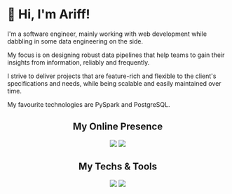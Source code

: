 # 👋 Hi, I'm Ariff!

I'm a software engineer, mainly working with web development while dabbling in some data engineering on the side.

My focus is on designing robust data pipelines that help teams to gain their insights from information, reliably and frequently.

I strive to deliver projects that are feature-rich and flexible to the client's specifications and needs, while being scalable and easily maintained over time.

My favourite technologies are PySpark and PostgreSQL.

<h2 align="center">My Online Presence</h2>

<div align="center">

[![](https://img.shields.io/badge/-website-ff1717?style=for-the-badge&logoColor=ffffff&logo=nuxtdotjs)](https://https://fansurirazak.github.io/)
[![](https://img.shields.io/badge/-linkedin-ff1717?style=for-the-badge&logoColor=ffffff&logo=linkedin)](https://www.linkedin.com/in/ariff-fansuri/)

</div>

<h2 align="center">My Techs & Tools</h2>

<div align="center">

![](https://img.shields.io/badge/OS-Windows11-ff1717?style=flat-square&logoColor=ffffff&logo=Windows11)
![](https://img.shields.io/badge/Editor-VS_Code-ff1717?style=flat-square&logoColor=ffffff&logo=visualstudiocode)

</div>